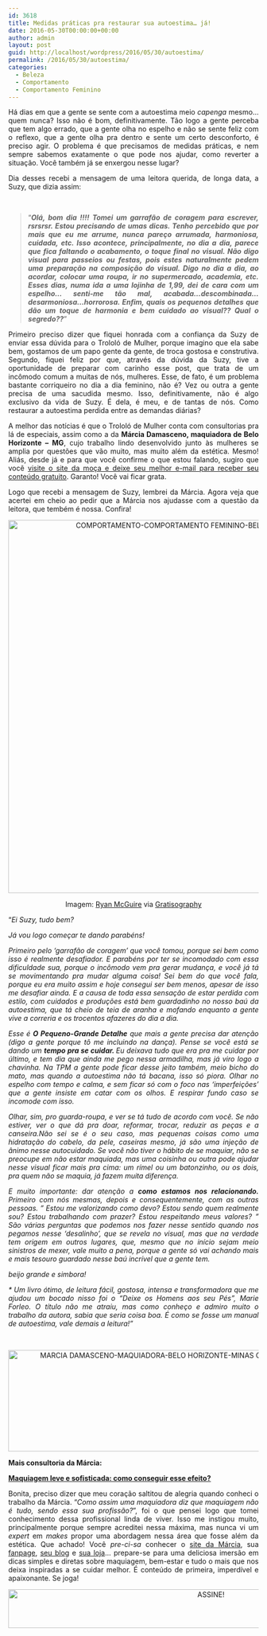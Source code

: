 ```yaml
---
id: 3618
title: Medidas práticas pra restaurar sua autoestima… já!
date: 2016-05-30T00:00:00+00:00
author: admin
layout: post
guid: http://localhost/wordpress/2016/05/30/autoestima/
permalink: /2016/05/30/autoestima/
categories:
  - Beleza
  - Comportamento
  - Comportamento Feminino
---
```

<p align="justify">
  Há dias em que a gente se sente com a autoestima meio <em>capenga </em>mesmo… quem nunca? Isso não é bom, definitivamente. Tão logo a gente perceba que tem algo errado, que a gente olha no espelho e não se sente feliz com o reflexo, que a gente olha pra dentro e sente um certo desconforto, é preciso agir. O problema é que precisamos de medidas práticas, e nem sempre sabemos exatamente o que pode nos ajudar, como reverter a situação. Você também já se enxergou nesse lugar?
</p>

<p align="justify">
  Dia desses recebi a mensagem de uma leitora querida, de longa data, a Suzy, que dizia assim:
</p>

&nbsp;

> <p align="justify">
>   “<strong><em>Olá, bom dia !!!! Tomei um garrafão de coragem para escrever, rsrsrsr. Estou precisando de umas dicas. Tenho percebido que por mais que eu me arrume, nunca pareço arrumada, harmoniosa, cuidada, etc. Isso acontece, principalmente, no dia a dia, parece que fica faltando o acabamento, o toque final no visual. Não digo visual para passeios ou festas, pois estes naturalmente pedem uma preparação na composição do visual. Digo no dia a dia, ao acordar, colocar uma roupa, ir no supermercado, academia, etc. Esses dias, numa ida a uma lojinha de 1,99, dei de cara com um espelho&#8230; senti-me tão mal, acabada&#8230;descombinada&#8230;desarmoniosa&#8230;horrorosa. Enfim, quais os pequenos detalhes que dão um toque de harmonia e bem cuidado ao visual?? Qual o segredo??</em></strong>”
> </p>

<p align="justify">
  Primeiro preciso dizer que fiquei honrada com a confiança da Suzy de enviar essa dúvida para o Trololó de Mulher, porque imagino que ela sabe bem, gostamos de um papo gente da gente, de troca gostosa e construtiva. Segundo, fiquei feliz por que, através da dúvida da Suzy, tive a oportunidade de preparar com carinho esse post, que trata de um incômodo comum a muitas de nós, mulheres. Esse, de fato, é um problema bastante corriqueiro no dia a dia feminino, não é? Vez ou outra a gente precisa de uma sacudida mesmo. Isso, definitivamente, não é algo exclusivo da vida de Suzy. É dela, é meu, e de tantas de nós. Como restaurar a autoestima perdida entre as demandas diárias?
</p>

<p align="justify">
  A melhor das notícias é que o Trololó de Mulher conta com consultorias pra lá de especiais, assim como a da <strong>Márcia Damasceno, maquiadora de Belo Horizonte – MG</strong>, cujo trabalho lindo desenvolvido junto às mulheres se amplia por questões que vão muito, mas muito além da estética. Mesmo! Aliás, desde já e para que você confirme o que estou falando, sugiro que você <a href="http://www.marciadamasceno.com.br/" target="_blank">visite o site da moça e deixe seu melhor e-mail para receber seu conteúdo gratuito</a>. Garanto! Você vai ficar grata.
</p>

<p align="justify">
  Logo que recebi a mensagem de Suzy, lembrei da Márcia. Agora veja que acertei em cheio ao pedir que a Márcia nos ajudasse com a questão da leitora, que tembém é nossa. Confira!
</p>

<p align="center">
  <img class="alignnone size-full wp-image-12593" src="http://www.trololodemulher.com.br/blog/wp-content/uploads/2016/05/COMPORTAMENTO-COMPORTAMENTO-FEMININO-BELEZA-AUTOESTIMA.jpg" alt="COMPORTAMENTO-COMPORTAMENTO FEMININO-BELEZA-AUTOESTIMA" width="752" height="750" />
</p>

<p align="center">
  Imagem: <a href="http://www.laughandpee.com/" target="_blank">Ryan McGuire</a> via <a href="http://www.gratisography.com/#all" target="_blank">Gratisography</a>
</p>

<p align="justify">
  “<i>Ei Suzy, tudo bem?</i>
</p>

<p align="justify">
  <i>Já vou logo começar te dando parabéns!</i>
</p>

<p align="justify">
  <i>Primeiro pelo &#8216;garrafão de coragem&#8217; que você tomou, porque sei bem como isso é realmente desafiador. </i><i>E parabéns por ter se incomodado com essa dificuldade sua, porque o incômodo vem pra gerar mudança, e você já tá se movimentando pra mudar alguma coisa! </i><i>Sei bem do que você fala, porque eu era muito assim e hoje consegui ser bem menos, apesar de isso me desafiar ainda. </i><i>E a causa de toda essa sensação de estar perdida com estilo, com cuidados e produções está bem guardadinho no nosso baú da autoestima, que tá cheio de teia de aranha e mofando enquanto a gente vive a correria e os trocentos afazeres do dia a dia.</i>
</p>

<p align="justify">
  <i>Esse é <b>O Pequeno-Grande Detalhe</b> que mais a gente precisa dar atenção (digo a gente porque tô me incluindo na dança). </i><i>Pense se você está se dando um <b>tempo pra se cuidar. </b>Eu deixava tudo que era pra me cuidar por último, e tem dia que ainda me pego nessa armadilha, mas já viro logo a chavinha. </i><i>Na TPM a gente pode ficar desse jeito também, meio bicho do mato, mas quando a autoestima não tá bacana, isso só piora. </i><i>Olhar no espelho com tempo e calma, e sem ficar só com o foco nas &#8216;imperfeições&#8217; que a gente insiste em catar com os olhos. E respirar fundo caso se incomode com isso.</i>
</p>

<p align="justify">
  <i>Olhar, sim, pro guarda-roupa, e ver se tá tudo de acordo com você. Se não estiver, ver o que dá pra doar, reformar, trocar, reduzir as peças e a canseira.</i><i>Não sei se é o seu caso, mas pequenas coisas como uma hidratação do cabelo, da pele, caseiras mesmo, já são uma injeção de ânimo nesse autocuidado. </i><i>Se você não tiver o hábito de se maquiar, não se preocupe em não estar maquiada, mas uma coisinha ou outra pode ajudar nesse visual ficar mais pra cima: um rímel ou um batonzinho, ou os dois, pra quem não se maquia, já fazem muita diferença.</i>
</p>

<p align="justify">
  <i>E muito importante: dar atenção a <b>como estamos nos relacionando.</b> </i><i>Primeiro com nós mesmas, depois e consequentemente, com as outras pessoas. </i><i>&#8221; Estou me valorizando como devo? Estou sendo quem realmente sou? Estou trabalhando com prazer? Estou respeitando meus valores? &#8221; </i><i>São várias perguntas que podemos nos fazer nesse sentido quando nos pegamos nesse &#8216;desalinho&#8217;, que se revela no visual, mas que na verdade tem origem em outros lugares, que, mesmo que no início sejam meio sinistros de mexer, vale muito a pena, porque a gente só vai achando mais e mais tesouro guardado nesse baú incrível que a gente tem.</i>
</p>

<p align="justify">
  <i>beijo grande e simbora!</i>
</p>

<p align="justify">
  <i>* Um livro ótimo, de leitura fácil, gostosa, intensa e transformadora que me ajudou um bocado nisso foi o &#8220;Deixe os Homens aos seu Pés&#8221;, Marie Forleo. O título não me atraiu, mas como conheço e admiro muito o trabalho da autora, sabia que seria coisa boa. É como se fosse um manual de autoestima, vale demais a leitura!”</i>
</p>

&nbsp;

<p align="center">
  <img class="alignnone size-full wp-image-11903" src="http://www.trololodemulher.com.br/blog/wp-content/uploads/2016/02/MARCIA-DAMASCENO-MAQUIADORA-BELO-HORIZONTE-MINAS-GERAIS-MAQUIAGEM-NAO-E-TUDO2.jpg" alt="MARCIA DAMASCENO-MAQUIADORA-BELO HORIZONTE-MINAS GERAIS-MAQUIAGEM NAO E TUDO[2]" width="800" height="204" />
</p>

**Mais consultoria da Márcia:**

**<a href="http://www.trololodemulher.com.br/2016/02/15/maquiagem-leve-e-sofisticada/" target="_blank">Maquiagem leve e sofisticada: como conseguir esse efeito?</a>**

<p align="justify">
  Bonita, preciso dizer que meu coração saltitou de alegria quando conheci o trabalho da Márcia. “<em>Como assim uma maquiadora diz que maquiagem não é tudo, sendo essa sua profissão?</em>”, foi o que pensei logo que tomei conhecimento dessa profissional linda de viver. Isso me instigou muito, principalmente porque sempre acreditei nessa máxima, mas nunca vi um <em>expert</em> em <em>makes</em> propor uma abordagem nessa área que fosse além da estética. Que achado! Você <em>pre-ci-sa</em> conhecer o <a href="http://www.marciadamasceno.com.br/" target="_blank">site da Márcia</a>, sua <a href="https://www.facebook.com/maquiagemnaoetudo/timeline" target="_blank">fanpage</a>, <a href="http://www.marciadamasceno.com.br/#blog" target="_blank">seu blog</a> e <a href="http://www.marciadamasceno.com.br/produtos-marcia-damasceno/" target="_blank">sua loja</a>… prepare-se para uma deliciosa imersão em dicas simples e diretas sobre maquiagem, bem-estar e tudo o mais que nos deixa inspiradas a se cuidar melhor. É conteúdo de primeira, imperdível e apaixonante. Se joga!
</p>

<p align="center">
  <a href="http://feedburner.google.com/fb/a/mailverify?uri=blogBichaFemea&loc=en_US" target="_blank"><img class="alignnone size-full wp-image-10439" src="http://www.trololodemulher.com.br/blog/wp-content/uploads/2014/09/ASSINE.png" alt="ASSINE!" width="800" height="78" /></a>
</p>

<p align="justify">